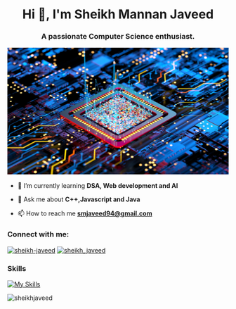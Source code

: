 <h1 align="center">Hi 👋, I'm Sheikh Mannan Javeed</h1>
<h3 align="center">A passionate Computer Science enthusiast.</h3>


![image](readme_img.jpg)


- 🌱 I’m currently learning **DSA, Web development and AI**

- 💬 Ask me about **C++,Javascript and Java**

- 📫 How to reach me **smjaveed94@gmail.com**

<h3 align="left">Connect with me:</h3>
<p align="left">
<a href="https://linkedin.com/in/sheikh-javeed" target="blank"><img align="center" src="https://raw.githubusercontent.com/rahuldkjain/github-profile-readme-generator/master/src/images/icons/Social/linked-in-alt.svg" alt="sheikh-javeed" height="30" width="40" /></a>
<a href="https://www.leetcode.com/sheikh_javeed" target="blank"><img align="center" src="https://raw.githubusercontent.com/rahuldkjain/github-profile-readme-generator/master/src/images/icons/Social/leet-code.svg" alt="sheikh_javeed" height="30" width="40" /></a>
</p>
<h3 align="left">Skills</h3>

[![My Skills](https://skillicons.dev/icons?i=js,html,css,c,cpp,java,python,react,mongodb,postgres,mysql,nodejs,nextjs,postman,flutter,tailwind,vscode,linux,express,bootstrap&theme=light&perline=10)](https://skillicons.dev)

<p><img align="left" src="https://github-readme-stats.vercel.app/api/top-langs?username=sheikhjaveed&show_icons=true&locale=en&layout=compact&theme=highcontrast" alt="sheikhjaveed" /></p>

